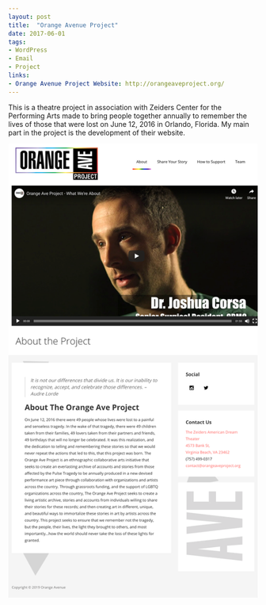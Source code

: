 ```yaml
---
layout: post
title:  "Orange Avenue Project"
date: 2017-06-01
tags:
- WordPress
- Email
- Project
links:
- Orange Avenue Project Website: http://orangeaveproject.org/
---
```


This is a theatre project in association with Zeiders Center for the Performing Arts made to bring people together annually to remember the lives of those that were lost on June 12, 2016 in Orlando, Florida. My main part in the project is the development of their website.

![Orange Ave Project Screenshot](./assets/orangeaveproject-screenshot.png)